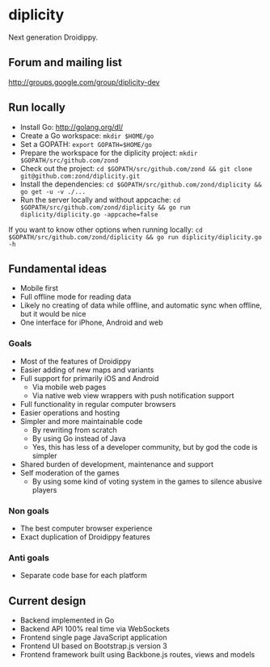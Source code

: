 diplicity
=========

Next generation Droidippy.

## Forum and mailing list

http://groups.google.com/group/diplicity-dev

## Run locally

* Install Go: http://golang.org/dl/
* Create a Go workspace: `mkdir $HOME/go`
* Set a GOPATH: `export GOPATH=$HOME/go`
* Prepare the workspace for the diplicity project: `mkdir $GOPATH/src/github.com/zond`
* Check out the project: `cd $GOPATH/src/github.com/zond && git clone git@github.com:zond/diplicity.git`
* Install the dependencies: `cd $GOPATH/src/github.com/zond/diplicity && go get -u -v ./...`
* Run the server locally and without appcache: `cd $GOPATH/src/github.com/zond/diplicity && go run diplicity/diplicity.go -appcache=false`

If you want to know other options when running locally: `cd $GOPATH/src/github.com/zond/diplicity && go run diplicity/diplicity.go -h`

## Fundamental ideas

* Mobile first
* Full offline mode for reading data
 * Likely no creating of data while offline, and automatic sync when offline, but it would be nice
* One interface for iPhone, Android and web

### Goals

* Most of the features of Droidippy
* Easier adding of new maps and variants
* Full support for primarily iOS and Android
  * Via mobile web pages
  * Via native web view wrappers with push notification support
* Full functionality in regular computer browsers
* Easier operations and hosting
* Simpler and more maintainable code
  * By rewriting from scratch
  * By using Go instead of Java
  * Yes, this has less of a developer community, but by god the code is simpler
* Shared burden of development, maintenance and support
* Self moderation of the games
  * By using some kind of voting system in the games to silence abusive players

### Non goals

* The best computer browser experience
* Exact duplication of Droidippy features

### Anti goals

* Separate code base for each platform

## Current design

* Backend implemented in Go
* Backend API 100% real time via WebSockets
* Frontend single page JavaScript application
* Frontend UI based on Bootstrap.js version 3
* Frontend framework built using Backbone.js routes, views and models

